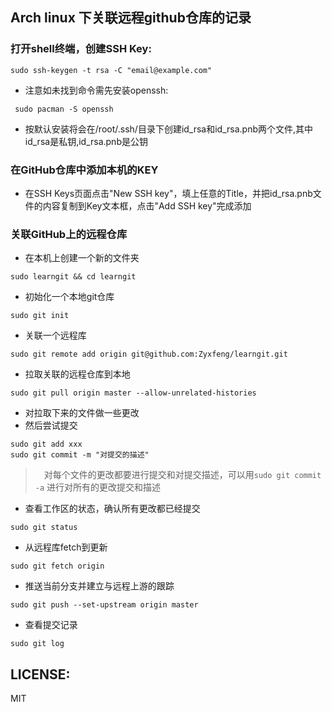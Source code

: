 ## Arch linux 下关联远程**github**仓库的记录
###  打开shell终端，创建SSH Key:
```
sudo ssh-keygen -t rsa -C "email@example.com"
```
+ 注意如未找到命令需先安装openssh:
```
 sudo pacman -S openssh
```
+ 按默认安装将会在/root/.ssh/目录下创建id_rsa和id_rsa.pnb两个文件,其中id_rsa是私钥,id_rsa.pnb是公钥
### 在GitHub仓库中添加本机的KEY
+ 在SSH Keys页面点击"New SSH key"，填上任意的Title，并把id_rsa.pnb文件的内容复制到Key文本框，点击"Add SSH key"完成添加
### 关联GitHub上的远程仓库
+ 在本机上创建一个新的文件夹
```
sudo learngit && cd learngit
```
+ 初始化一个本地git仓库
```
sudo git init
```
+ 关联一个远程库
```
sudo git remote add origin git@github.com:Zyxfeng/learngit.git
```
+ 拉取关联的远程仓库到本地
```
sudo git pull origin master --allow-unrelated-histories
```
+ 对拉取下来的文件做一些更改
+ 然后尝试提交
```
sudo git add xxx
sudo git commit -m "对提交的描述"
```
>　对每个文件的更改都要进行提交和对提交描述，可以用`sudo git commit -a` 进行对所有的更改提交和描述
+ 查看工作区的状态，确认所有更改都已经提交
```
sudo git status
```
+ 从远程库fetch到更新
```
sudo git fetch origin
```
+ 推送当前分支并建立与远程上游的跟踪
```
sudo git push --set-upstream origin master
```
+ 查看提交记录
```
sudo git log
```
## LICENSE:
MIT
